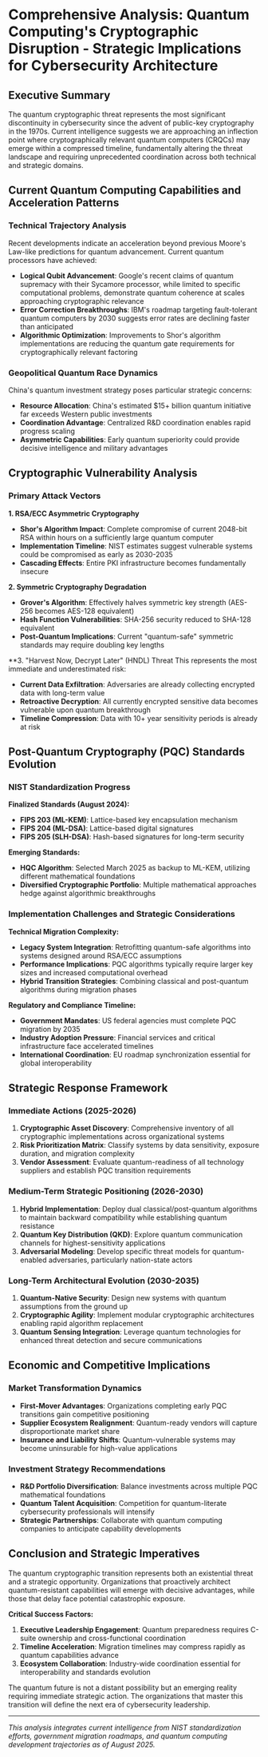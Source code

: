 # Comprehensive Analysis: Quantum Computing's Cryptographic Disruption - Strategic Implications for Cybersecurity Architecture

## Executive Summary

The quantum cryptographic threat represents the most significant discontinuity in cybersecurity since the advent of public-key cryptography in the 1970s. Current intelligence suggests we are approaching an inflection point where cryptographically relevant quantum computers (CRQCs) may emerge within a compressed timeline, fundamentally altering the threat landscape and requiring unprecedented coordination across both technical and strategic domains.

## Current Quantum Computing Capabilities and Acceleration Patterns

### Technical Trajectory Analysis
Recent developments indicate an acceleration beyond previous Moore's Law-like predictions for quantum advancement. Current quantum processors have achieved:

- **Logical Qubit Advancement**: Google's recent claims of quantum supremacy with their Sycamore processor, while limited to specific computational problems, demonstrate quantum coherence at scales approaching cryptographic relevance
- **Error Correction Breakthroughs**: IBM's roadmap targeting fault-tolerant quantum computers by 2030 suggests error rates are declining faster than anticipated
- **Algorithmic Optimization**: Improvements to Shor's algorithm implementations are reducing the quantum gate requirements for cryptographically relevant factoring

### Geopolitical Quantum Race Dynamics
China's quantum investment strategy poses particular strategic concerns:
- **Resource Allocation**: China's estimated $15+ billion quantum initiative far exceeds Western public investments
- **Coordination Advantage**: Centralized R&D coordination enables rapid progress scaling
- **Asymmetric Capabilities**: Early quantum superiority could provide decisive intelligence and military advantages

## Cryptographic Vulnerability Analysis

### Primary Attack Vectors

**1. RSA/ECC Asymmetric Cryptography**
- **Shor's Algorithm Impact**: Complete compromise of current 2048-bit RSA within hours on a sufficiently large quantum computer
- **Implementation Timeline**: NIST estimates suggest vulnerable systems could be compromised as early as 2030-2035
- **Cascading Effects**: Entire PKI infrastructure becomes fundamentally insecure

**2. Symmetric Cryptography Degradation**
- **Grover's Algorithm**: Effectively halves symmetric key strength (AES-256 becomes AES-128 equivalent)
- **Hash Function Vulnerabilities**: SHA-256 security reduced to SHA-128 equivalent
- **Post-Quantum Implications**: Current "quantum-safe" symmetric standards may require doubling key lengths

**3. "Harvest Now, Decrypt Later" (HNDL) Threat
This represents the most immediate and underestimated risk:
- **Current Data Exfiltration**: Adversaries are already collecting encrypted data with long-term value
- **Retroactive Decryption**: All currently encrypted sensitive data becomes vulnerable upon quantum breakthrough
- **Timeline Compression**: Data with 10+ year sensitivity periods is already at risk

## Post-Quantum Cryptography (PQC) Standards Evolution

### NIST Standardization Progress
**Finalized Standards (August 2024):**
- **FIPS 203 (ML-KEM)**: Lattice-based key encapsulation mechanism
- **FIPS 204 (ML-DSA)**: Lattice-based digital signatures  
- **FIPS 205 (SLH-DSA)**: Hash-based signatures for long-term security

**Emerging Standards:**
- **HQC Algorithm**: Selected March 2025 as backup to ML-KEM, utilizing different mathematical foundations
- **Diversified Cryptographic Portfolio**: Multiple mathematical approaches hedge against algorithmic breakthroughs

### Implementation Challenges and Strategic Considerations

**Technical Migration Complexity:**
- **Legacy System Integration**: Retrofitting quantum-safe algorithms into systems designed around RSA/ECC assumptions
- **Performance Implications**: PQC algorithms typically require larger key sizes and increased computational overhead
- **Hybrid Transition Strategies**: Combining classical and post-quantum algorithms during migration phases

**Regulatory and Compliance Timeline:**
- **Government Mandates**: US federal agencies must complete PQC migration by 2035
- **Industry Adoption Pressure**: Financial services and critical infrastructure face accelerated timelines
- **International Coordination**: EU roadmap synchronization essential for global interoperability

## Strategic Response Framework

### Immediate Actions (2025-2026)
1. **Cryptographic Asset Discovery**: Comprehensive inventory of all cryptographic implementations across organizational systems
2. **Risk Prioritization Matrix**: Classify systems by data sensitivity, exposure duration, and migration complexity
3. **Vendor Assessment**: Evaluate quantum-readiness of all technology suppliers and establish PQC transition requirements

### Medium-Term Strategic Positioning (2026-2030)
1. **Hybrid Implementation**: Deploy dual classical/post-quantum algorithms to maintain backward compatibility while establishing quantum resistance
2. **Quantum Key Distribution (QKD)**: Explore quantum communication channels for highest-sensitivity applications
3. **Adversarial Modeling**: Develop specific threat models for quantum-enabled adversaries, particularly nation-state actors

### Long-Term Architectural Evolution (2030-2035)
1. **Quantum-Native Security**: Design new systems with quantum assumptions from the ground up
2. **Cryptographic Agility**: Implement modular cryptographic architectures enabling rapid algorithm replacement
3. **Quantum Sensing Integration**: Leverage quantum technologies for enhanced threat detection and secure communications

## Economic and Competitive Implications

### Market Transformation Dynamics
- **First-Mover Advantages**: Organizations completing early PQC transitions gain competitive positioning
- **Supplier Ecosystem Realignment**: Quantum-ready vendors will capture disproportionate market share
- **Insurance and Liability Shifts**: Quantum-vulnerable systems may become uninsurable for high-value applications

### Investment Strategy Recommendations
- **R&D Portfolio Diversification**: Balance investments across multiple PQC mathematical foundations
- **Quantum Talent Acquisition**: Competition for quantum-literate cybersecurity professionals will intensify
- **Strategic Partnerships**: Collaborate with quantum computing companies to anticipate capability developments

## Conclusion and Strategic Imperatives

The quantum cryptographic transition represents both an existential threat and a strategic opportunity. Organizations that proactively architect quantum-resistant capabilities will emerge with decisive advantages, while those that delay face potential catastrophic exposure.

**Critical Success Factors:**
1. **Executive Leadership Engagement**: Quantum preparedness requires C-suite ownership and cross-functional coordination
2. **Timeline Acceleration**: Migration timelines may compress rapidly as quantum capabilities advance
3. **Ecosystem Collaboration**: Industry-wide coordination essential for interoperability and standards evolution

The quantum future is not a distant possibility but an emerging reality requiring immediate strategic action. The organizations that master this transition will define the next era of cybersecurity leadership.

---

*This analysis integrates current intelligence from NIST standardization efforts, government migration roadmaps, and quantum computing development trajectories as of August 2025.*